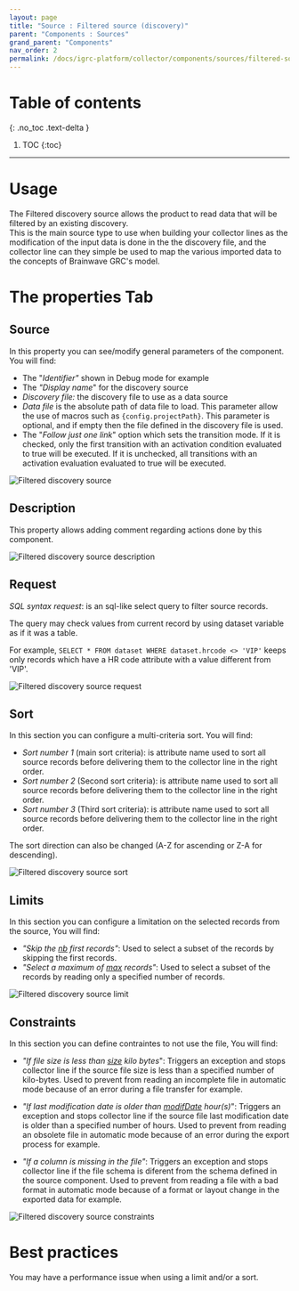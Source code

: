 ```yaml
---
layout: page
title: "Source : Filtered source (discovery)"
parent: "Components : Sources"
grand_parent: "Components"
nav_order: 2
permalink: /docs/igrc-platform/collector/components/sources/filtered-source/
---
```


# Table of contents
{: .no_toc .text-delta }

1. TOC
{:toc}
---

# Usage

The Filtered discovery source allows the product to read data that will be filtered by an existing discovery.   
This is the main source type to use when building your collector lines as the modification of the input data is done in the the discovery file, and the collector line can they simple be used to map the various imported data to the concepts of Brainwave GRC's model.  

# The properties Tab

## Source

In this property you can see/modify general parameters of the component. You will find:

- The "_Identifier"_ shown in Debug mode for example
- The _"Display name_" for the discovery source
- _Discovery file:_ the discovery file to use as a data source
- _Data file_ is the absolute path of data file to load. This parameter allow the use of macros such as `{config.projectPath}`. This parameter is optional, and if empty then the file defined in the discovery file is used.  
- The "_Follow just one link_" option which sets the transition mode. If it is checked, only the first transition with an activation condition evaluated to true will be executed. If it is unchecked, all transitions with an activation evaluation evaluated to true will be executed.

![Filtered discovery source]({{site.baseurl}}/docs/igrc-platform/collector/components/sources/filtered-source/images/filtered_discovery_source.png "Filtered discovery source")

## Description

This property allows adding comment regarding actions done by this component.

![Filtered discovery source description]({{site.baseurl}}/docs/igrc-platform/collector/components/sources/filtered-source/images/filtered_discovery_source_description.png "Filtered discovery source description")

## Request

_SQL syntax request_: is an sql-like select query to filter source records.

The query may check values from current record by using dataset variable as if it was a table.

For example, `SELECT * FROM dataset WHERE dataset.hrcode <> 'VIP'` keeps only records which have a HR code attribute with a value different from 'VIP'.

![Filtered discovery source request]({{site.baseurl}}/docs/igrc-platform/collector/components/sources/filtered-source/images/filtered_discovery_source_request.png "Filtered discovery source request")

## Sort

In this section you can configure a multi-criteria sort. You will find:   

- _Sort number 1_ (main sort criteria): is attribute name used to sort all source records before delivering them to the collector line in the right order.  
- _Sort number 2_ (Second sort criteria): is attribute name used to sort all source records before delivering them to the collector line in the right order.  
- _Sort number 3_ (Third sort criteria): is attribute name used to sort all source records before delivering them to the collector line in the right order.  

The sort direction can also be changed (A-Z for ascending or Z-A for descending).

![Filtered discovery source sort]({{site.baseurl}}/docs/igrc-platform/collector/components/sources/filtered-source/images/filtered_discovery_source_sort.png "Filtered discovery source sort")

## Limits

In this section you can configure a limitation on the selected records from the source, You will find:

- _"Skip the <u>nb</u> first records"_: Used to select a subset of the records by skipping the first records.  
- _"Select a maximum of <u>max</u> records"_: Used to select a subset of the records by reading only a specified number of records.

![Filtered discovery source limit]({{site.baseurl}}/docs/igrc-platform/collector/components/sources/filtered-source/images/filtered_discovery_source_limit.png "Filtered discovery source limit")

## Constraints

In this section you can define contraintes to not use the file, You will find:

- _"If file size is less than <u>size</u> kilo bytes_": Triggers an exception and stops collector line if the source file size is less than a specified number of kilo-bytes. Used to prevent from reading an incomplete file in automatic mode because of an error during a file transfer for example.  

- _"If last modification date is older than <u>modifDate</u> hour(s)_": Triggers an exception and stops collector line if the source file last modification date is older than a specified number of hours. Used to prevent from reading an obsolete file in automatic mode because of an error during the export process for example.  

- _"If a column is missing in the file"_: Triggers an exception and stops collector line if the file schema is diferent from the schema defined in the source component. Used to prevent from reading a file with a bad format in automatic mode because of a format or layout change in the exported data for example.

![Filtered discovery source constraints]({{site.baseurl}}/docs/igrc-platform/collector/components/sources/filtered-source/images/filtered_discovery_source_constraints.png "Filtered discovery source constraints")

# Best practices

You may have a performance issue when using a limit and/or a sort.  
